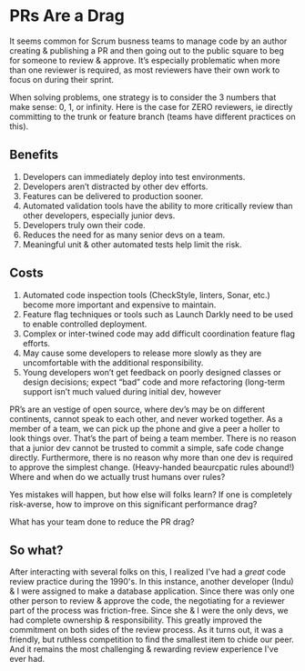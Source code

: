 # PRs Are a Drag
It seems common for Scrum busness teams to manage code by an author creating & publishing a PR and then going out to the public square to beg for someone to review & approve. It’s especially problematic when more than one reviewer is required, as most reviewers have their own work to focus on during their sprint.

When solving problems, one strategy is to consider the 3 numbers that make sense: 0, 1, or infinity. Here is the case for ZERO reviewers, ie directly committing to the trunk or feature branch (teams have different practices on this).

## Benefits
1. Developers can immediately deploy into test environments.
1. Developers aren’t distracted by other dev efforts.
1. Features can be delivered to production sooner.
1. Automated validation tools have the ability to more critically review than other developers, especially junior devs.
1. Developers truly own their code.
1. Reduces the need for as many senior devs on a team.
1. Meaningful unit & other automated tests help limit the risk.

## Costs
1. Automated code inspection tools (CheckStyle, linters, Sonar, etc.) become more important and expensive to maintain.
1. Feature flag techniques or tools such as Launch Darkly need to be used to enable controlled deployment.
1. Complex or inter-twined code may add difficult coordination feature flag efforts.
1. May cause some developers to release more slowly as they are uncomfortable with the additional responsibility.
1. Young developers won’t get feedback on poorly designed classes or design decisions; expect “bad” code and more refactoring (long-term support isn’t much valued during initial dev, however

PR’s are an vestige of open source, where dev’s may be on different continents, cannot speak to each other, and never worked together. As a member of a team, we can pick up the phone and give a peer a holler to look things over. That’s the part of being a team member. There is no reason that a junior dev cannot be trusted to commit a simple, safe code change directly. Furthermore, there is no reason why more than one dev is required to approve the simplest change. (Heavy-handed beaurcpatic rules abound!) Where and when do we actually trust humans over rules?

Yes mistakes will happen, but how else will folks learn? If one is completely risk-averse, how to improve on this significant performance drag? 

What has your team done to reduce the PR drag?

## So what?
After interacting with several folks on this, I realized I've had a *great* code review practice during the 1990's. In this instance, another developer (Indu) & I were assigned to make a database application. Since there was only one other person to review & approve the code, the negotiating for a reviewer part of the process was friction-free. Since she & I were the only devs, we had complete ownership & responsibility. This greatly improved the commitment on both sides of the review process. As it turns out, it was a friendly, but ruthless competition to find the smallest item to chide our peer. And it remains the most challenging & rewarding review experience I've ever had.
